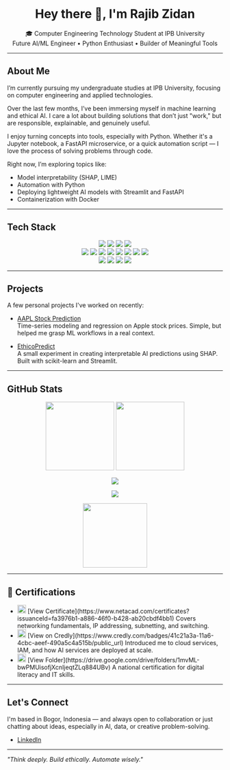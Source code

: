 <h1 align="center">Hey there 👋, I'm Rajib Zidan</h1>

<p align="center">
  🎓 Computer Engineering Technology Student at IPB University<br/>
   Future AI/ML Engineer • Python Enthusiast • Builder of Meaningful Tools
</p>

---

## About Me

I’m currently pursuing my undergraduate studies at IPB University, focusing on computer engineering and applied technologies.

Over the last few months, I’ve been immersing myself in machine learning and ethical AI. I care a lot about building solutions that don’t just "work," but are responsible, explainable, and genuinely useful.

I enjoy turning concepts into tools, especially with Python. Whether it's a Jupyter notebook, a FastAPI microservice, or a quick automation script — I love the process of solving problems through code.

Right now, I’m exploring topics like:

- Model interpretability (SHAP, LIME)
- Automation with Python
- Deploying lightweight AI models with Streamlit and FastAPI
- Containerization with Docker

---

## Tech Stack

<p align="center">
  <img src="https://img.shields.io/badge/Python-3776AB?style=for-the-badge&logo=python&logoColor=white"/>
  <img src="https://img.shields.io/badge/C++-00599C?style=for-the-badge&logo=cplusplus&logoColor=white"/>
  <img src="https://img.shields.io/badge/JavaScript-F7DF1E?style=for-the-badge&logo=javascript&logoColor=black"/>
  <img src="https://img.shields.io/badge/SQL-003B57?style=for-the-badge&logo=sqlite&logoColor=white"/>
  <br/>
  <img src="https://img.shields.io/badge/scikit--learn-F7931E?style=for-the-badge&logo=scikit-learn&logoColor=white"/>
  <img src="https://img.shields.io/badge/Pandas-150458?style=for-the-badge&logo=pandas&logoColor=white"/>
  <img src="https://img.shields.io/badge/Numpy-013243?style=for-the-badge&logo=numpy&logoColor=white"/>
  <img src="https://img.shields.io/badge/Matplotlib-11557C?style=for-the-badge&logo=plotly&logoColor=white"/>
  <img src="https://img.shields.io/badge/FastAPI-005571?style=for-the-badge&logo=fastapi&logoColor=white"/>
  <img src="https://img.shields.io/badge/Streamlit-FF4B4B?style=for-the-badge&logo=streamlit&logoColor=white"/>
  <img src="https://img.shields.io/badge/Jupyter-F37626?style=for-the-badge&logo=jupyter&logoColor=white"/>
  <img src="https://img.shields.io/badge/Docker-2496ED?style=for-the-badge&logo=docker&logoColor=white"/>
  <br/>
  <img src="https://img.shields.io/badge/VSCode-007ACC?style=for-the-badge&logo=visual-studio-code&logoColor=white"/>
  <img src="https://img.shields.io/badge/Git-F05032?style=for-the-badge&logo=git&logoColor=white"/>
  <img src="https://img.shields.io/badge/GitHub-181717?style=for-the-badge&logo=github&logoColor=white"/>
  <img src="https://img.shields.io/badge/Postman-FF6C37?style=for-the-badge&logo=postman&logoColor=white"/>
</p>

---

## Projects

A few personal projects I've worked on recently:

- [AAPL Stock Prediction](https://github.com/jbunnnn/Analysis-and-Prediction-of-Apple-AAPL--)  
  Time-series modeling and regression on Apple stock prices. Simple, but helped me grasp ML workflows in a real context.

- [EthicoPredict](https://github.com/jbunnnn/EthicoPredict)  
  A small experiment in creating interpretable AI predictions using SHAP. Built with scikit-learn and Streamlit.

---

## GitHub Stats

<p align="center">
  <img src="https://github-readme-stats.vercel.app/api?username=jbunnnn&show_icons=true&theme=react" height="160"/>
  <img src="https://github-readme-stats.vercel.app/api/top-langs/?username=jbunnnn&layout=compact&theme=react" height="160"/>
</p>

<p align="center">
  <img src="https://github-profile-trophy.vercel.app/?username=jbunnnn&theme=algolia&row=2&column=4&no-bg=true&margin-w=10&margin-h=15"/>
</p>

<p align="center">
  <img src="https://github-readme-activity-graph.vercel.app/graph?username=jbunnnn&theme=react-dark&hide_border=true&area=true"/>
</p>

<p align="center">
  <img src="https://github-readme-streak-stats.herokuapp.com/?user=jbunnnn&theme=github-dark-blue&hide_border=true" height="150"/>
</p>

---

## 📄 Certifications

- <img src="https://img.shields.io/badge/Cisco-CCNA%201%20%26%202-1ba0d7?style=flat-square&logo=cisco&logoColor=white" height="20"/>  
  [View Certificate](https://www.netacad.com/certificates?issuanceId=fa3976b1-a886-46f0-b428-ab20cbdf4bb1)  
  Covers networking fundamentals, IP addressing, subnetting, and switching.

- <img src="https://img.shields.io/badge/AWS%20Cloud%20Academy-Foundations-F29100?style=flat-square&logo=amazonaws&logoColor=white" height="20"/>  
  [View on Credly](https://www.credly.com/badges/41c21a3a-11a6-4cbc-aeef-490a5c4a515b/public_url)  
  Introduced me to cloud services, IAM, and how AI services are deployed at scale.

- <img src="https://img.shields.io/badge/SIAMOLEC-Digital%20Competency-0c7f85?style=flat-square&logo=internet-explorer&logoColor=white" height="20"/>  
  [View Folder](https://drive.google.com/drive/folders/1mvML-bwPMUisofjXcnIjeqtZLq884UBv)  
  A national certification for digital literacy and IT skills.

---

## Let's Connect

I'm based in Bogor, Indonesia — and always open to collaboration or just chatting about ideas, especially in AI, data, or creative problem-solving.

- [LinkedIn](https://www.linkedin.com/in/rajib-zidan-rusdiansyah-7966ab2b3)

---

_"Think deeply. Build ethically. Automate wisely."_
